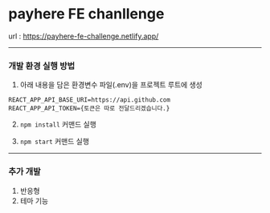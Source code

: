 # payhere FE chanllenge

url : https://payhere-fe-challenge.netlify.app/

---

### 개발 환경 실행 방법

1. 아래 내용을 담은 환경변수 파일(.env)을 프로젝트 루트에 생성

```env
REACT_APP_API_BASE_URI=https://api.github.com
REACT_APP_API_TOKEN={토큰은 따로 전달드리겠습니다.}
```

2. `npm install` 커맨드 실행

3. `npm start` 커맨드 실행

---

### 추가 개발

1. 반응형
2. 테마 기능
